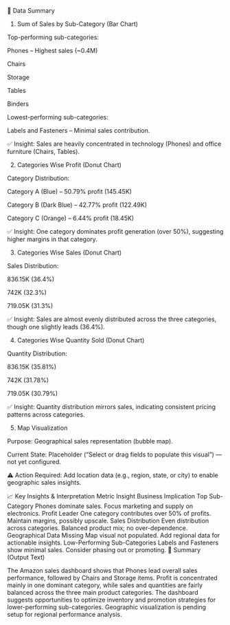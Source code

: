 🔹 Data Summary
1. Sum of Sales by Sub-Category (Bar Chart)

Top-performing sub-categories:

Phones – Highest sales (~0.4M)

Chairs

Storage

Tables

Binders

Lowest-performing sub-categories:

Labels and Fasteners – Minimal sales contribution.

✅ Insight: Sales are heavily concentrated in technology (Phones) and office furniture (Chairs, Tables).

2. Categories Wise Profit (Donut Chart)

Category Distribution:

Category A (Blue) – 50.79% profit (145.45K)

Category B (Dark Blue) – 42.77% profit (122.49K)

Category C (Orange) – 6.44% profit (18.45K)

✅ Insight: One category dominates profit generation (over 50%), suggesting higher margins in that category.

3. Categories Wise Sales (Donut Chart)

Sales Distribution:

836.15K (36.4%)

742K (32.3%)

719.05K (31.3%)

✅ Insight: Sales are almost evenly distributed across the three categories, though one slightly leads (36.4%).

4. Categories Wise Quantity Sold (Donut Chart)

Quantity Distribution:

836.15K (35.81%)

742K (31.78%)

719.05K (30.79%)

✅ Insight: Quantity distribution mirrors sales, indicating consistent pricing patterns across categories.

5. Map Visualization

Purpose: Geographical sales representation (bubble map).

Current State: Placeholder (“Select or drag fields to populate this visual”) — not yet configured.

⚠️ Action Required: Add location data (e.g., region, state, or city) to enable geographic sales insights.

📈 Key Insights & Interpretation
Metric	Insight	Business Implication
Top Sub-Category	Phones dominate sales.	Focus marketing and supply on electronics.
Profit Leader	One category contributes over 50% of profits.	Maintain margins, possibly upscale.
Sales Distribution	Even distribution across categories.	Balanced product mix; no over-dependence.
Geographical Data Missing	Map visual not populated.	Add regional data for actionable insights.
Low-Performing Sub-Categories	Labels and Fasteners show minimal sales.	Consider phasing out or promoting.
🧾 Summary (Output Text)

The Amazon sales dashboard shows that Phones lead overall sales performance, followed by Chairs and Storage items. Profit is concentrated mainly in one dominant category, while sales and quantities are fairly balanced across the three main product categories. The dashboard suggests opportunities to optimize inventory and promotion strategies for lower-performing sub-categories. Geographic visualization is pending setup for regional performance analysis.
